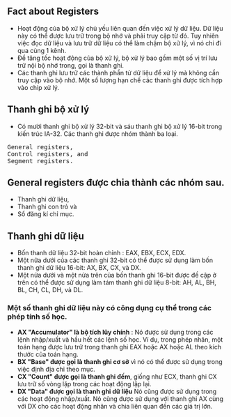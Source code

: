 ## Fact about Registers
* Hoạt động của bộ xử lý chủ yếu liên quan đến việc xử lý dữ liệu. Dữ liệu này có thể được lưu trữ trong bộ nhớ và phải truy cập từ đó. Tuy nhiên việc đọc dữ liệu và lưu trữ dữ liệu có thể làm chậm bộ xử lý, vì nó chi đi qua cùng 1 kênh.
* Để tăng tốc hoạt động của bộ xử lý, bộ xử lý bao gồm một số vị trí lưu trữ nội bộ nhớ trong, gọi là thanh ghi. 
* Các thanh ghi lưu trữ các thành phần tử dữ liệu để xử lý mà không cần truy cập vào bộ nhớ. Một số lượng hạn chế các thanh ghi được tích hợp vào chip xử lý.
## Thanh ghi bộ xử lý
* Có mười thanh ghi bộ xử lý 32-bit và sáu thanh ghi bộ xử lý 16-bit trong kiến ​​trúc IA-32. Các thanh ghi được nhóm thành ba loại.
<pre>General registers,
Control registers, and
Segment registers. </pre>
## General registers được chia thành các nhóm sau.
* Thanh ghi dữ liệu,
* Thanh ghi con trỏ và
* Sổ đăng kí chỉ mục.
## Thanh ghi dữ liệu
* Bốn thanh dữ liệu 32-bit hoàn chỉnh : EAX, EBX, ECX, EDX.
* Một nữa dưới của các thanh ghi 32-bit có thể được sử dụng làm bốn thanh ghi dữ liệu 16-bit: AX, BX, CX, và DX.
* Một nửa dưới và một nửa trên của bốn thanh ghi 16-bit được đề cập ở trên có thể được sử dụng làm tám thanh ghi dữ liệu 8-bit: AH, AL, BH, BL, CH, CL, DH, và DL.
### Một số thanh ghi dữ liệu này có công dụng cụ thể trong các phép tính số học. 
* **AX "Accumulator" là bộ tích lũy chính** : Nó được sử dụng trong các lệnh nhập/xuất và hầu hết các lệnh số học. Ví dụ, trong phép nhân, một toán hạng được lưu trữ trong thanh ghi EAX hoặc AX hoặc AL theo kích thước của toán hạng.
* **BX "Base" được gọi là thanh ghi cơ sở** vì nó có thể được sử dụng trong việc định địa chỉ theo mục.
* **CX "Count" được gọi là thanh ghi đếm**, giống như ECX, thanh ghi CX lưu trữ số vòng lặp trong các hoạt động lặp lại.
* **DX "Data" được gọi là thanh ghi dữ liệu**  Nó cũng được sử dụng trong các hoạt động nhập/xuất. Nó cũng được sử dụng với thanh ghi AX cùng với DX cho các hoạt động nhân và chia liên quan đến các giá trị lớn.

